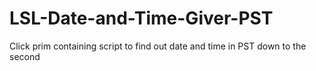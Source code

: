 # LSL-Date-and-Time-Giver-PST
Click prim containing script to find out date and time in PST down to the second
